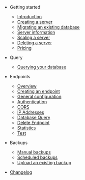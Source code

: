 - Getting started
  - [Introduction](/)
  - [Creating a server](server/create.md)
  - [Migrating an existing database](server/migrate.md)
  - [Server information](server/information.md)
  - [Scaling a server](server/scale.md)
  - [Deleting a server](server/delete.md)
  - [Pricing](server/pricing.md)

- Query
  - [Querying your database](query/query.md)
  
- Endpoints
  - [Overview](endpoints/overview.md)
  - [Creating an endpoint](endpoints/create.md)
  - [General configuration](endpoints/general.md)
  - [Authentication](endpoints/authentication.md)
  - [CORS](endpoints/cors.md)
  - [IP Addresses](endpoints/ip.md)
  - [Database Query](endpoints/query.md)
  - [Delete Endpoint](endpoints/delete.md)
  - [Statistics](endpoints/statistics.md)
  - [Test](endpoints/test.md)
  
- Backups
  - [Manual backups](manual.md)
  - [Scheduled backups](scheduled.md)
  - [Upload an existing backup](upload.md)

- [Changelog](changelog.md)
